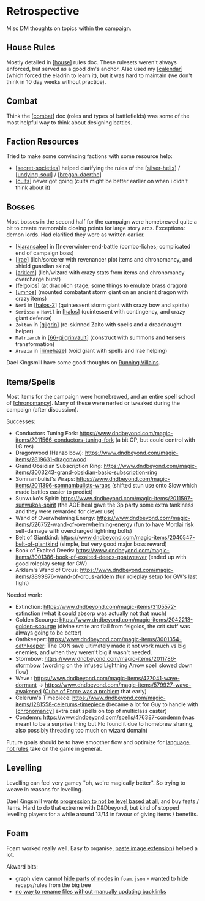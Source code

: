 # Retrospective
Misc DM thoughts on topics within the campaign.

## House Rules
Mostly detailed in [[house]] rules doc.
These rulesets weren't always enforced, but served as a good dm's anchor.
Also used my [[calendar]] (which forced the eladrin to learn it), but it was hard to maintain (we don't think in 10 day weeks without practice).

## Combat
Think the [[combat]] doc (roles and types of battlefields) was some of the most helpful way to think about designing battles.

## Faction Resources
Tried to make some convincing factions with some resource help:

- [[secret-societies]] helped clarifying the rules of the [[silver-helix]] / [[undying-soul]] / [[bregan-daerthe]]
- [[cults]] never got going (cults might be better earlier on when i didn't think about it)

## Bosses
Most bosses in the second half for the campaign were homebrewed quite a bit to create memorable closing points for large story arcs.
Exceptions: demon lords. Had clarified they were as written earlier.

- [[kiaransalee]] in [[neverwinter-end-battle (combo-liches; complicated end of campaign boss)
- [[irae]] (lich/sorcerer with revenancer plot items and chronomancy, and shield guardian skins)
- [[arklem]] (lich/wizard with crazy stats from items and chronomancy overcharge burst)
- [[felgolos]] (at dracolich stage; some things to emulate brass dragon)
- [[umnos]] (mounted combatant storm giant on an ancient dragon with crazy items)
- `Neri` in [[halos-2]] (quintessent storm giant with crazy bow and spirits)
- `Serissa` + `Havil` in [[halos]] (quintessent with contingency, and crazy giant defense)
- `Zoltan` in [[gilgrin]] (re-skinned Zalto with spells and a dreadnaught helper)
- `Matriarch` in [[66-gilgrinvault]] (construct with summons and tensers transformation)
- `Arazia` in [[rimehaze]] (void giant with spells and Irae helping)

Dael Kingsmill have some good thoughts on [Running Villains](https://www.youtube.com/watch?v=dRkbqK9SqJ0).

## Items/Spells
Most items for the campaign were homebrewed, and an entire spell school of [[chronomancy]].
Many of these were nerfed or tweaked during the campaign (after discussion).

Successes:
- Conductors Tuning Fork: https://www.dndbeyond.com/magic-items/2011566-conductors-tuning-fork (a bit OP, but could control with LG res)
- Dragonwood (Hanzo bow): https://www.dndbeyond.com/magic-items/2819631-dragonwood
- Grand Obsidian Subscription Ring: https://www.dndbeyond.com/magic-items/3003243-grand-obsidian-basic-subscription-ring
- Somnambulist's Wraps: https://www.dndbeyond.com/magic-items/2011396-somnambulists-wraps (shifted stun use onto Slow which made battles easier to predict)
- Sunwuko's Spirit: https://www.dndbeyond.com/magic-items/2011597-sunwukos-spirit (the AOE heal gave the 3p party some extra tankiness and they were rewarded for clever use)
- Wand of Overwhelming Energy: https://www.dndbeyond.com/magic-items/526752-wand-of-overwhelming-energy (fun to have Mordai risk self-damage with overcharged lightning bolts)
- Belt of Giantkind: https://www.dndbeyond.com/magic-items/2040547-belt-of-giantkind (simple, but very good major boss reward)
- Book of Exalted Deeds: https://www.dndbeyond.com/magic-items/3001386-book-of-exalted-deeds-goatweaver (ended up with good roleplay setup for GW)
- Arklem's Wand of Orcus: https://www.dndbeyond.com/magic-items/3899876-wand-of-orcus-arklem (fun roleplay setup for GW's last fight)

Needed work:
- Extinction: https://www.dndbeyond.com/magic-items/3105572-extinction (what it could absorp was actually not that much)
- Golden Scourge: https://www.dndbeyond.com/magic-items/2042213-golden-scourge (divine smite arc flail from felgolos, the crit stuff was always going to be better)
- Oathkeeper: https://www.dndbeyond.com/magic-items/3001354-oathkeeper: The CON save ultimately made it not work much vs big enemies, and when they weren't big it wasn't needed.
- Stormbow: https://www.dndbeyond.com/magic-items/2011786-stormbow (wording on the infused Lightning Arrow spell slowed down flow)
- Wave : https://www.dndbeyond.com/magic-items/427041-wave-dormant -> https://www.dndbeyond.com/magic-items/579927-wave-awakened ([Cube of Force was a problem](https://clux.github.io/probes/post/2020-10-04-antimagic-revisited/) that early)
- Celerum's Timepiece: https://www.dndbeyond.com/magic-items/1281558-celerums-timepiece (became a lot for Guy to handle with [[chronomancy]] extra cast spells on top of multiclass caster)
- Condemn: https://www.dndbeyond.com/spells/476387-condemn (was meant to be a surprise thing but Flo found it due to homebrew sharing, also possibly threading too much on wizard domain)

Future goals should be to have smoother flow and optimize for [language, not rules](https://www.youtube.com/watch?v=OIkwABECfR0) take on the game in general.

## Levelling
Levelling can feel very gamey "oh, we're magically better". So trying to weave in reasons for levelling.

Dael Kingsmill wants [progression to not be level based at all](https://www.youtube.com/watch?v=SnPX8zfAAFQ), and buy feats / items.
Hard to do that extreme with D&Dbeyond, but kind of stopped levelling players for a while around 13/14 in favour of giving items / benefits.

## Foam
Foam worked really well. Easy to organise, [paste image extension](https://marketplace.visualstudio.com/items?itemName=mushan.vscode-paste-image)) helped a lot.

Akward bits:

- graph view cannot [hide parts of nodes](https://github.com/foambubble/foam/issues/704) in `foam.json` - wanted to hide recaps/rules from the big tree
- [no way to rename files without manually updating backlinks](https://github.com/foambubble/foam/issues/305)

[//begin]: # "Autogenerated link references for markdown compatibility"
[house]: house "Rules"
[calendar]: calendar "Calendar"
[combat]: combat "Combat"
[secret-societies]: secret-societies "Secret Societies"
[silver-helix]: ../factions/silver-helix "Silver Helix"
[undying-soul]: ../factions/undying-soul "Undying Soul"
[bregan-daerthe]: ../factions/bregan-daerthe "Bregan D'aerthe"
[cults]: cults "Cults"
[kiaransalee]: ../deities/kiaransalee "Kiaransalee"
[irae]: ../npcs/irae "Irae T'sarran"
[arklem]: ../npcs/arklem "Arklem Greeth"
[felgolos]: ../npcs/felgolos "Felgolos"
[umnos]: ../npcs/umnos "Fracto-Nimbuli"
[halos-2]: ../spine/halos-2 "Halos Labyrinth"
[halos]: ../spine/halos "Halos"
[gilgrin]: ../spine/gilgrin "Gilgrin"
[66-gilgrinvault]: ../recaps/66-gilgrinvault "66-gilgrinvault"
[rimehaze]: ../spine/rimehaze "Rimehaze"
[chronomancy]: chronomancy "Chronomancy"
[//end]: # "Autogenerated link references"
